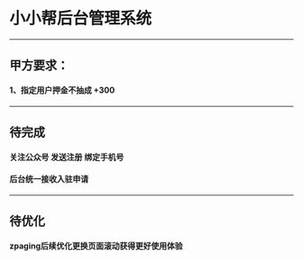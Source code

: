 # 小小帮后台管理系统
---
## 甲方要求：
#### 1、指定用户押金不抽成 +300
---
## 待完成
#### 关注公众号 发送注册 绑定手机号
#### 后台统一接收入驻申请
---
## 待优化
#### zpaging后续优化更换页面滚动获得更好使用体验
